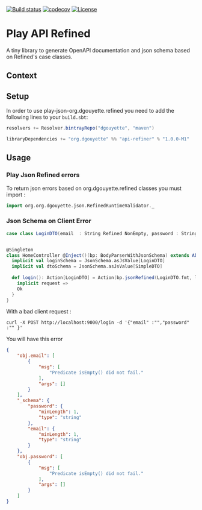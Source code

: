 [![Build status](https://api.travis-ci.com/dgouyette/play-api-refined.svg?branch=develop)](https://travis-ci.com/dgouyette/play-api-refined?branch=develop)
[![codecov](https://codecov.io/gh/dgouyette/play-api-refined/branch/develop/graph/badge.svg)](https://codecov.io/gh/dgouyette/play-api-refined)
[![License](https://img.shields.io/:license-MIT-blue.svg)](https://opensource.org/licenses/MIT)


# Play API Refined

A tiny library to generate OpenAPI  documentation and json schema based on Refined's case classes.


## Context




## Setup

In order to use play-json-org.dgouyette.refined you need to add the following lines to your `build.sbt`:

```scala
resolvers += Resolver.bintrayRepo("dgouyette", "maven")

libraryDependencies += "org.dgouyette" %% "api-refiner" % "1.0.0-M1"
```

## Usage

### Play Json Refined  errors 

To return json errors based on org.dgouyette.refined classes you must import :

````scala
import org.org.dgouyette.json.RefinedRuntimeValidator._
````

### Json Schema on Client Error 

```scala
case class LoginDTO(email  : String Refined NonEmpty, password : String Refined NonEmpty)


@Singleton
class HomeController @Inject()(bp: BodyParserWithJsonSchema) extends AbstractController(cc) {
  implicit val loginSchema = JsonSchema.asJsValue[LoginDTO]
  implicit val dtoSchema = JsonSchema.asJsValue[SimpleDTO]
  
  def login(): Action[LoginDTO] = Action(bp.jsonRefined(LoginDTO.fmt, loginSchema)) {
    implicit request =>
    Ok
  }
}
``` 

With a bad client request : 

`curl -X POST http://localhost:9000/login -d '{"email" :"","password" :"" }'`

You will have this error 

```json
{
    "obj.email": [
        {
            "msg": [
                "Predicate isEmpty() did not fail."
            ],
            "args": []
        }
    ],
    "_schema": {
        "password": {
            "minLength": 1,
            "type": "string"
        },
        "email": {
            "minLength": 1,
            "type": "string"
        }
    },
    "obj.password": [
        {
            "msg": [
                "Predicate isEmpty() did not fail."
            ],
            "args": []
        }
    ]
}
```



